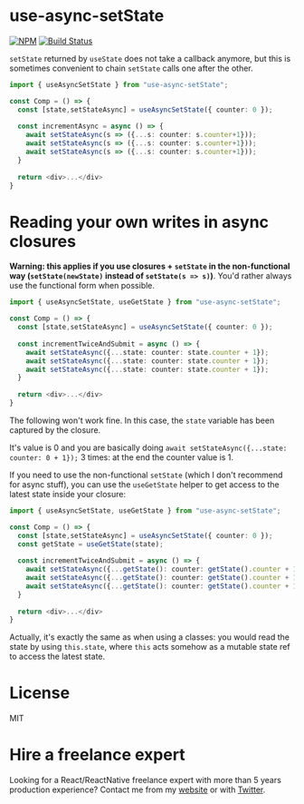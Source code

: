 # use-async-setState

[![NPM](https://img.shields.io/npm/dm/use-async-setstate.svg)](https://www.npmjs.com/package/use-async-setstate)
[![Build Status](https://travis-ci.com/slorber/use-async-setState.svg?branch=master)](https://travis-ci.com/slorber/use-async-setState)


`setState` returned by `useState` does not take a callback anymore, but this is sometimes convenient to chain `setState` calls one after the other.

```ts
import { useAsyncSetState } from "use-async-setState";

const Comp = () => {
  const [state,setStateAsync] = useAsyncSetState({ counter: 0 });
  
  const incrementAsync = async () => {
    await setStateAsync(s => ({...s: counter: s.counter+1}));
    await setStateAsync(s => ({...s: counter: s.counter+1}));
    await setStateAsync(s => ({...s: counter: s.counter+1}));
  }
  
  return <div>...</div> 
}   
```

# Reading your own writes in async closures

**Warning: this applies if you use closures + `setState` in the non-functional way (`setState(newState)` instead of `setState(s => s)`)**. You'd rather always use the functional form when possible.


```ts
import { useAsyncSetState, useGetState } from "use-async-setState";

const Comp = () => {
  const [state,setStateAsync] = useAsyncSetState({ counter: 0 });
  
  const incrementTwiceAndSubmit = async () => {
    await setStateAsync({...state: counter: state.counter + 1});
    await setStateAsync({...state: counter: state.counter + 1});
    await setStateAsync({...state: counter: state.counter + 1});
  }
  
  return <div>...</div> 
}   
```

The following won't work fine. In this case, the `state` variable has been captured by the closure. 

It's value is 0 and you are basically doing `await setStateAsync({...state: counter: 0 + 1});` 3 times: at the end the counter value is 1.

If you need to use the non-functional `setState` (which I don't recommend for async stuff), you can use the `useGetState` helper to get access to the latest state inside your closure:

```ts
import { useAsyncSetState, useGetState } from "use-async-setState";

const Comp = () => {
  const [state,setStateAsync] = useAsyncSetState({ counter: 0 });
  const getState = useGetState(state);
  
  const incrementTwiceAndSubmit = async () => {
    await setStateAsync({...getState(): counter: getState().counter + 1});
    await setStateAsync({...getState(): counter: getState().counter + 1});
    await setStateAsync({...getState(): counter: getState().counter + 1});
  }
  
  return <div>...</div> 
}   
```

Actually, it's exactly the same as when using a classes: you would read the state by using `this.state`, where `this` acts somehow as a mutable state ref to access the latest state.


# License

MIT

# Hire a freelance expert

Looking for a React/ReactNative freelance expert with more than 5 years production experience?
Contact me from my [website](https://sebastienlorber.com/) or with [Twitter](https://twitter.com/sebastienlorber).
